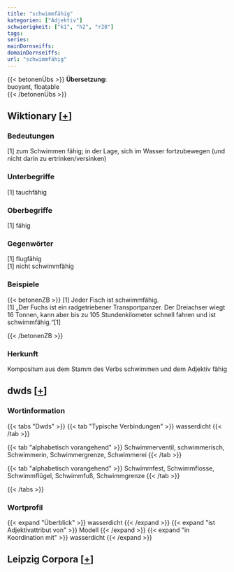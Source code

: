 ```yaml
---
title: "schwimmfähig"
kategorien: ["Adjektiv"]
schwierigkeit: ["k1", "h2", "r20"]
tags:
series:
mainDornseiffs:
domainDornseiffs:
url: "schwimmfähig"
---
```


{{< betonenÜbs >}}
**Übersetzung:**  
buoyant, floatable  
{{< /betonenÜbs >}}

## Wiktionary [[+](https://de.wiktionary.org/wiki/schwimmfähig)]

### Bedeutungen
[1] zum Schwimmen fähig; in der Lage, sich im Wasser fortzubewegen (und nicht darin zu ertrinken/versinken)  

### Unterbegriffe
[1] tauchfähig  

### Oberbegriffe
[1] fähig  

### Gegenwörter
[1] flugfähig  
[1] nicht schwimmfähig  

### Beispiele
{{< betonenZB >}}
[1] Jeder Fisch ist schwimmfähig.  
[1] „Der Fuchs ist ein radgetriebener Transportpanzer. Der Dreiachser wiegt 16 Tonnen, kann aber bis zu 105 Stundenkilometer schnell fahren und ist schwimmfähig.“[1]  

{{< /betonenZB >}}
### Herkunft
Kompositum aus dem Stamm des Verbs schwimmen und dem Adjektiv fähig  



## dwds [[+](https://www.dwds.de/wb/schwimmfähig)]

### Wortinformation
{{< tabs "Dwds" >}}
{{< tab "Typische Verbindungen" >}}
wasserdicht
{{< /tab >}}

{{< tab "alphabetisch vorangehend" >}}
Schwimmerventil, schwimmerisch, Schwimmerin, Schwimmergrenze, Schwimmerei
{{< /tab >}}

{{< tab "alphabetisch vorangehend" >}}
Schwimmfest, Schwimmflosse, Schwimmflügel, Schwimmfuß, Schwimmgrenze
{{< /tab >}}

{{< /tabs >}}

### Wortprofil
{{< expand "Überblick" >}} wasserdicht {{< /expand >}}
{{< expand "ist Adjektivattribut von" >}} Modell {{< /expand >}}
{{< expand "in Koordination mit" >}} wasserdicht {{< /expand >}}

## Leipzig Corpora [[+](https://corpora.uni-leipzig.de/en/res?word=schwimmfähig&corpusId=deu_newscrawl-public_2018)]

